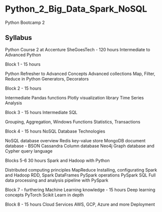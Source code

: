 # Python_2_Big_Data_Spark_NoSQL
Python Bootcamp 2

## Syllabus

Python Course 2 at Accenture SheGoesTech - 120 hours
Intermediate to Advanced Python 

Block 1 - 15 hours 

Python Refresher to Advanced Concepts
Advanced collections
Map, Filter, Reduce in Python
Generators, Decorators

Block 2 - 15 hours

Intermediate Pandas functions
Plotly visualization library
Time Series Analysis

Block 3 - 15 hours Intermediate SQL

Grouping, Aggregation, Windows Functions
Statistics, Transactions

Block 4 - 15 hours NoSQL Database Technologies 

NoSQL database overview
Redis key-value store
MongoDB document database - BSON
Cassandra Column database
Neo4j Graph database and Cypher query language

Blocks 5-6 30 hours Spark and Hadoop with Python

Distributed computing principles
MapReduce
Installing, configurating Spark and Hadoop
RDD, Spark DataFrames
PySpark operations
PySpark SQL
Full data processing and analysis pipeline with PySpark


Block 7 - furthering Machine Learning knowledge - 15 hours
Deep learning concepts
PyTorch
Scikit Learn in depth

Block 8 - 15 hours
Cloud Services AWS, GCP, Azure and more
Deployment
